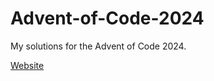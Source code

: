 # Advent-of-Code-2024
My solutions for the Advent of Code 2024.

[Website](https://adventofcode.com/2024)
<!--- advent_readme_stars table --->
